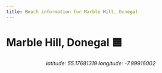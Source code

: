 ```yaml
---
title: Beach information for Marble Hill, Donegal
---
```

# Marble Hill, Donegal 🟦

<div align="center"><i>latitude: 55.17681319 longitude: -7.89916002</i></div>